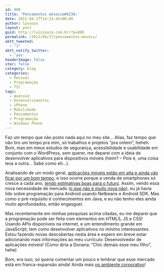 ```yaml
---
id: 880
title: 'Pensamentos móveis&#8230;'
date: 2012-04-17T14:23:45+00:00
author: lpsouza
layout: post
guid: http://luizsouza.com.br/?p=880
permalink: /2012/04/17/pensamentos-moveis/
aktt_tweeted:
  - "1"
aktt_notify_twitter:
  - 'yes'
headerImage: false
star: false
category: blog
categories:
  - Pessoal
  - Programação
  - TIC
tags:
  - Android
  - Desenvolvimentos
  - iPhone
  - Mobilidade
  - Pensamentos
  - Programação
  - Windows Phone
---
```

Faz um tempo que não posto nada aqui no meu site&#8230; Alias, faz tempo que não tiro um tempo pra mim, só trabalhos e projetos &#8220;pra ontem&#8221;, heheh. Bom, mas em meus estudos de segurança, acessibilidade e usabilidade em conjunto com o WordPress, sem querer, me deparei com a ideia de desenvolver aplicativos para dispositivos móveis (heim? &#8211; Pois é, uma coisa leva a outra&#8230; Sabe como eh&#8230;).

Analisando de um modo geral, <a title="Mobilidade como chave para o crescimento" href="http://executivenews.com.br/index.php/news/artigos/1072-mobilidade-como-chave-para-o-crescimento" target="_blank">aplicações móveis estão em alta e ainda vão ficar por um bom tempo</a>, e isso ocorre porque a venda de smartphones só cresce a cada ano, <a title="Smartphones terão 1 bilhão de unidades vendidas em 2014" href="http://g1.globo.com/tecnologia/noticia/2012/04/smartphones-terao-1-bilhao-de-unidades-vendidas-em-2014.html" target="_blank">tendo estimativas boas para o futuro</a>. Assim, vendo essa nova necessidade de mercado (<a title="Há vagas no smartphone" href="http://info.abril.com.br/noticias/carreira/ha-vagas-no-smartphone-13122010-1.shl" target="_blank">o que não é muito nova não</a>), eu já havia lido sobre programação para Android usando Netbeans e Android SDK. Mas como o pré-requisito é conhecimentos em Java, e eu não tenho eles ainda muito aprofundados, então engasguei.

Mas recentemente em minhas pesquisas acima citadas, eu me deparei que a programação pode ser feita com elementos em HTML5, JS e CSS! Usando APIs disponíveis na internet, e um entendimento grande em JavaScript, tem como desenvolver aplicativos no mínimo interessantes. Estou fazendo novas descobertas nesta área e espero em breve estar adicionando mais informações ao meu currículo: Desenvolvedor de aplicações móveis! (Como diria a Donana: &#8220;Chic demais esse meu filho&#8221;, hehe)

Bom, era isso, só queria comentar um pouco e lembrar que esse mercado está em franca-expansão ainda! Ainda mais <a title="BYOD: corporações se preparam para explosão de dispositivos pessoais no ambiente de trabalho" href="http://olhardigital.uol.com.br/negocios/digital_news/noticias/corporacoes-se-preparam-para-explosao-de-dispositivos-pessoais-no-ambiente-de-trabalho" target="_blank">no ambiente corporativo</a>!